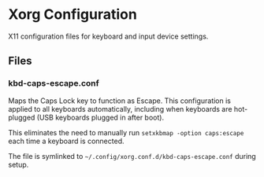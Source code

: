 # Xorg Configuration

X11 configuration files for keyboard and input device settings.

## Files

### kbd-caps-escape.conf

Maps the Caps Lock key to function as Escape. This configuration is applied to all keyboards automatically, including when keyboards are hot-plugged (USB keyboards plugged in after boot).

This eliminates the need to manually run `setxkbmap -option caps:escape` each time a keyboard is connected.

The file is symlinked to `~/.config/xorg.conf.d/kbd-caps-escape.conf` during setup.
